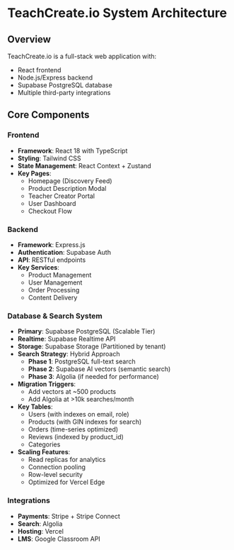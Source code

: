 # TeachCreate.io System Architecture

## Overview
TeachCreate.io is a full-stack web application with:
- React frontend
- Node.js/Express backend
- Supabase PostgreSQL database
- Multiple third-party integrations

## Core Components

### Frontend
- **Framework**: React 18 with TypeScript
- **Styling**: Tailwind CSS
- **State Management**: React Context + Zustand
- **Key Pages**:
  - Homepage (Discovery Feed)
  - Product Description Modal
  - Teacher Creator Portal
  - User Dashboard
  - Checkout Flow

### Backend
- **Framework**: Express.js
- **Authentication**: Supabase Auth
- **API**: RESTful endpoints
- **Key Services**:
  - Product Management
  - User Management
  - Order Processing
  - Content Delivery

### Database & Search System
- **Primary**: Supabase PostgreSQL (Scalable Tier)
- **Realtime**: Supabase Realtime API
- **Storage**: Supabase Storage (Partitioned by tenant)
- **Search Strategy**: Hybrid Approach
  - **Phase 1**: PostgreSQL full-text search
  - **Phase 2**: Supabase AI vectors (semantic search)
  - **Phase 3**: Algolia (if needed for performance)
- **Migration Triggers**:
  - Add vectors at ~500 products
  - Add Algolia at >10k searches/month
- **Key Tables**:
  - Users (with indexes on email, role)
  - Products (with GIN indexes for search)
  - Orders (time-series optimized)
  - Reviews (indexed by product_id)
  - Categories
- **Scaling Features**:
  - Read replicas for analytics
  - Connection pooling
  - Row-level security
  - Optimized for Vercel Edge

### Integrations
- **Payments**: Stripe + Stripe Connect
- **Search**: Algolia
- **Hosting**: Vercel
- **LMS**: Google Classroom API